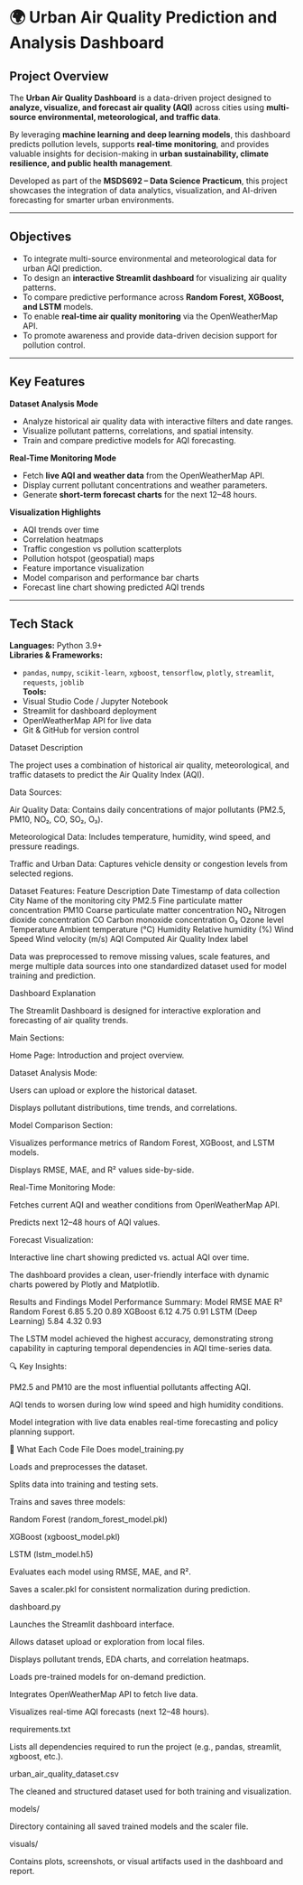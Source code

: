 # 🌍 Urban Air Quality Prediction and Analysis Dashboard

##  Project Overview
The **Urban Air Quality Dashboard** is a data-driven project designed to **analyze, visualize, and forecast air quality (AQI)** across cities using **multi-source environmental, meteorological, and traffic data**.  

By leveraging **machine learning and deep learning models**, this dashboard predicts pollution levels, supports **real-time monitoring**, and provides valuable insights for decision-making in **urban sustainability, climate resilience, and public health management**.

Developed as part of the **MSDS692 – Data Science Practicum**, this project showcases the integration of data analytics, visualization, and AI-driven forecasting for smarter urban environments.

---

##  Objectives
- To integrate multi-source environmental and meteorological data for urban AQI prediction.  
- To design an **interactive Streamlit dashboard** for visualizing air quality patterns.  
- To compare predictive performance across **Random Forest, XGBoost, and LSTM** models.  
- To enable **real-time air quality monitoring** via the OpenWeatherMap API.  
- To promote awareness and provide data-driven decision support for pollution control.

---

##  Key Features
 **Dataset Analysis Mode**
- Analyze historical air quality data with interactive filters and date ranges.  
- Visualize pollutant patterns, correlations, and spatial intensity.  
- Train and compare predictive models for AQI forecasting.  

 **Real-Time Monitoring Mode**
- Fetch **live AQI and weather data** from the OpenWeatherMap API.  
- Display current pollutant concentrations and weather parameters.  
- Generate **short-term forecast charts** for the next 12–48 hours.  

 **Visualization Highlights**
- AQI trends over time  
- Correlation heatmaps  
- Traffic congestion vs pollution scatterplots  
- Pollution hotspot (geospatial) maps  
- Feature importance visualization  
- Model comparison and performance bar charts  
- Forecast line chart showing predicted AQI trends  

---

##  Tech Stack

**Languages:** Python 3.9+  
**Libraries & Frameworks:**  
- `pandas`, `numpy`, `scikit-learn`, `xgboost`, `tensorflow`, `plotly`, `streamlit`, `requests`, `joblib`  
**Tools:**  
- Visual Studio Code / Jupyter Notebook  
- Streamlit for dashboard deployment  
- OpenWeatherMap API for live data  
- Git & GitHub for version control  

Dataset Description

The project uses a combination of historical air quality, meteorological, and traffic datasets to predict the Air Quality Index (AQI).

 Data Sources:

Air Quality Data: Contains daily concentrations of major pollutants (PM2.5, PM10, NO₂, CO, SO₂, O₃).

Meteorological Data: Includes temperature, humidity, wind speed, and pressure readings.

Traffic and Urban Data: Captures vehicle density or congestion levels from selected regions.

 Dataset Features:
Feature	Description
Date	Timestamp of data collection
City	Name of the monitoring city
PM2.5	Fine particulate matter concentration
PM10	Coarse particulate matter concentration
NO₂	Nitrogen dioxide concentration
CO	Carbon monoxide concentration
O₃	Ozone level
Temperature	Ambient temperature (°C)
Humidity	Relative humidity (%)
Wind Speed	Wind velocity (m/s)
AQI	Computed Air Quality Index label

Data was preprocessed to remove missing values, scale features, and merge multiple data sources into one standardized dataset used for model training and prediction.

 Dashboard Explanation

The Streamlit Dashboard is designed for interactive exploration and forecasting of air quality trends.

Main Sections:

Home Page: Introduction and project overview.

Dataset Analysis Mode:

Users can upload or explore the historical dataset.

Displays pollutant distributions, time trends, and correlations.

Model Comparison Section:

Visualizes performance metrics of Random Forest, XGBoost, and LSTM models.

Displays RMSE, MAE, and R² values side-by-side.

Real-Time Monitoring Mode:

Fetches current AQI and weather conditions from OpenWeatherMap API.

Predicts next 12–48 hours of AQI values.

Forecast Visualization:

Interactive line chart showing predicted vs. actual AQI over time.

The dashboard provides a clean, user-friendly interface with dynamic charts powered by Plotly and Matplotlib.

Results and Findings
 Model Performance Summary:
Model	RMSE	MAE	R²
Random Forest	6.85	5.20	0.89
XGBoost	6.12	4.75	0.91
LSTM (Deep Learning)	5.84	4.32	0.93

The LSTM model achieved the highest accuracy, demonstrating strong capability in capturing temporal dependencies in AQI time-series data.

🔍 Key Insights:

PM2.5 and PM10 are the most influential pollutants affecting AQI.

AQI tends to worsen during low wind speed and high humidity conditions.

Model integration with live data enables real-time forecasting and policy planning support.

🧩 What Each Code File Does
model_training.py

Loads and preprocesses the dataset.

Splits data into training and testing sets.

Trains and saves three models:

Random Forest (random_forest_model.pkl)

XGBoost (xgboost_model.pkl)

LSTM (lstm_model.h5)

Evaluates each model using RMSE, MAE, and R².

Saves a scaler.pkl for consistent normalization during prediction.

dashboard.py

Launches the Streamlit dashboard interface.

Allows dataset upload or exploration from local files.

Displays pollutant trends, EDA charts, and correlation heatmaps.

Loads pre-trained models for on-demand prediction.

Integrates OpenWeatherMap API to fetch live data.

Visualizes real-time AQI forecasts (next 12–48 hours).

requirements.txt

Lists all dependencies required to run the project (e.g., pandas, streamlit, xgboost, etc.).

urban_air_quality_dataset.csv

The cleaned and structured dataset used for both training and visualization.

models/

Directory containing all saved trained models and the scaler file.

visuals/

Contains plots, screenshots, or visual artifacts used in the dashboard and report.

